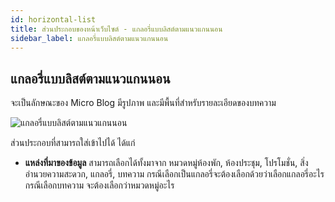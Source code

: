```yaml
---
id: horizontal-list
title: ส่วนประกอบของหน้าเว็บไซต์ - แกลอรี่แบบลิสต์ตามแนวแกนนอน
sidebar_label: แกลอรี่แบบลิสต์ตามแนวแกนนอน
---
```


## แกลอรี่แบบลิสต์ตามแนวแกนนอน

จะเป็นลักษณะของ Micro Blog มีรูปภาพ และมีพื้นที่สำหรับรายละเอียดของบทความ

![แกลอรี่แบบลิสต์ตามแนวแกนนอน](/img/frontpage-component/18.png)

ส่วนประกอบที่สามารถใส่เข้าไปได้ ได้แก่

- **แหล่งที่มาของข้อมูล** สามารถเลือกได้ทั้งมาจาก หมวดหมู่ห้องพัก, ห้องประชุม, โปรโมชั่น, สิ่งอำนวยความสะดวก, แกลอรี่, บทความ กรณีเลือกเป็นแกลอรี่จะต้องเลือกด้วยว่าเลือกแกลอรี่อะไร กรณีเลือกบทความ จะต้องเลือกว่าหมวดหมู่อะไร
